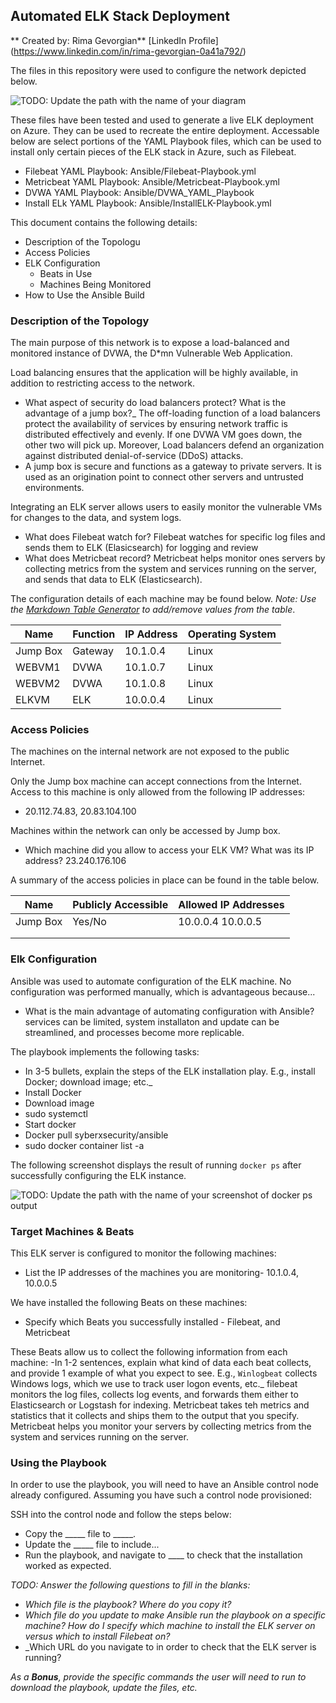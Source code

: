 ## Automated ELK Stack Deployment
** Created by: Rima Gevorgian**
[LinkedIn Profile] (https://www.linkedin.com/in/rima-gevorgian-0a41a792/)

The files in this repository were used to configure the network depicted below.

![TODO: Update the path with the name of your diagram](Images/diagram_filename.png)

These files have been tested and used to generate a live ELK deployment on Azure. They can be used to recreate the entire deployment. Accessable below are select portions of the YAML Playbook files, which can be used to install only certain pieces of the ELK stack in Azure, such as Filebeat\.

  - Filebeat YAML Playbook: Ansible/Filebeat-Playbook.yml
  - Metricbeat YAML Playbook: Ansible/Metricbeat-Playbook.yml
  - DVWA YAML Playbook: Ansible/DVWA_YAML_Playbook
  - Install ELk YAML Playbook: Ansible/InstallELK-Playbook.yml

This document contains the following details:
- Description of the Topologu
- Access Policies
- ELK Configuration
  - Beats in Use
  - Machines Being Monitored
- How to Use the Ansible Build


### Description of the Topology

The main purpose of this network is to expose a load-balanced and monitored instance of DVWA, the D*mn Vulnerable Web Application.

Load balancing ensures that the application will be highly available, in addition to restricting access to the network.
- What aspect of security do load balancers protect? What is the advantage of a jump box?_ The off-loading function of a load balancers protect the availability of services by ensuring network traffic is distributed effectively and evenly. If one DVWA VM goes down, the other two will pick up. Moreover, Load balancers defend an organization against distributed denial-of-service (DDoS) attacks.
- A jump box is secure and functions as a gateway to private servers. It is used as an origination point to connect other servers and untrusted environments.

Integrating an ELK server allows users to easily monitor the vulnerable VMs for changes to the data, and system logs.
- What does Filebeat watch for? Filebeat watches for specific log files and sends them to ELK (Elasicsearch) for logging and review
- What does Metricbeat record? Metricbeat helps monitor ones servers by collecting metrics from the system and services running on the server, and sends that data to ELK (Elasticsearch).

The configuration details of each machine may be found below.
_Note: Use the [Markdown Table Generator](http://www.tablesgenerator.com/markdown_tables) to add/remove values from the table_.

| Name     | Function | IP Address | Operating System |
|----------|----------|------------|------------------|
| Jump Box | Gateway  | 10.1.0.4   | Linux            |
| WEBVM1   | DVWA     | 10.1.0.7   | Linux            |
| WEBVM2   | DVWA     | 10.1.0.8   | Linux            |
| ELKVM    | ELK      | 10.0.0.4   | Linux            |

### Access Policies

The machines on the internal network are not exposed to the public Internet. 

Only the Jump box machine can accept connections from the Internet. Access to this machine is only allowed from the following IP addresses:
- 20.112.74.83, 20.83.104.100

Machines within the network can only be accessed by Jump box.
- Which machine did you allow to access your ELK VM? What was its IP address? 23.240.176.106 

A summary of the access policies in place can be found in the table below.

| Name     | Publicly Accessible | Allowed IP Addresses |
|----------|---------------------|----------------------|
| Jump Box | Yes/No              | 10.0.0.4 10.0.0.5    |
|          |                     |                      |
|          |                     |                      |

### Elk Configuration

Ansible was used to automate configuration of the ELK machine. No configuration was performed manually, which is advantageous because...
- What is the main advantage of automating configuration with Ansible? services can be limited, system installaton and update can be streamlined, and processes become more replicable.

The playbook implements the following tasks:
- In 3-5 bullets, explain the steps of the ELK installation play. E.g., install Docker; download image; etc._
- Install Docker
- Download image
- sudo systemctl
- Start docker
- Docker pull syberxsecurity/ansible
- sudo docker container list -a


The following screenshot displays the result of running `docker ps` after successfully configuring the ELK instance.

![TODO: Update the path with the name of your screenshot of docker ps output](Images/docker_ps_output.png)

### Target Machines & Beats
This ELK server is configured to monitor the following machines:
- List the IP addresses of the machines you are monitoring- 10.1.0.4, 10.0.0.5

We have installed the following Beats on these machines:
- Specify which Beats you successfully installed - Filebeat, and Metricbeat

These Beats allow us to collect the following information from each machine:
-In 1-2 sentences, explain what kind of data each beat collects, and provide 1 example of what you expect to see. E.g., `Winlogbeat` collects Windows logs, which we use to track user logon events, etc._ filebeat monitors the log files, collects log events, and forwards them either to Elasticsearch or Logstash for indexing.
Metricbeat takes teh metrics and statistics that it collects and ships them to the output that you specify. Metricbeat helps you monitor your servers by collecting metrics from the system and services running on the server.

### Using the Playbook
In order to use the playbook, you will need to have an Ansible control node already configured. Assuming you have such a control node provisioned: 

SSH into the control node and follow the steps below:
- Copy the _____ file to _____.
- Update the _____ file to include...
- Run the playbook, and navigate to ____ to check that the installation worked as expected.

_TODO: Answer the following questions to fill in the blanks:_
- _Which file is the playbook? Where do you copy it?_
- _Which file do you update to make Ansible run the playbook on a specific machine? How do I specify which machine to install the ELK server on versus which to install Filebeat on?_
- _Which URL do you navigate to in order to check that the ELK server is running?

_As a **Bonus**, provide the specific commands the user will need to run to download the playbook, update the files, etc._
